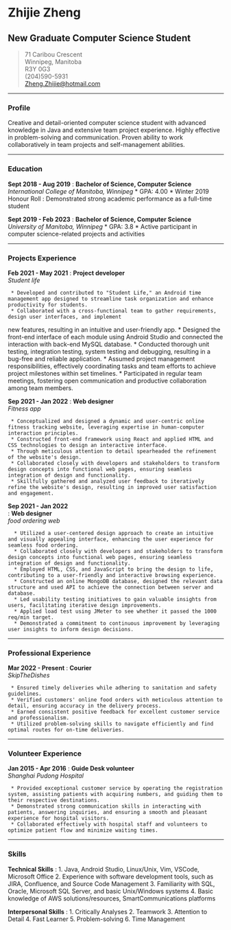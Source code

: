 # Zhijie Zheng
## New Graduate Computer Science Student


> 71 Caribou Crescent       
> Winnipeg, Manitoba    
> R3Y 0G3       
> (204)590-5931     
> Zheng.Zhijie@hotmail.com 
 
-----
### Profile
Creative and detail-oriented computer science student with advanced knowledge in Java and extensive team project experience. Highly effective in problem-solving and communication. Proven ability to work collaboratively in team projects and self-management abilities.

-----
### Education
**Sept 2018 - Aug 2019**
:    **Bachelor of Science, Computer Science**<br />
     *International College of Manitoba, Winnipeg*
     * GPA: 4.00
     * Winter 2019 Honour Roll
     : Demonstrated strong academic performance as a full-time student

**Sept 2019 - Feb 2023**
:    **Bachelor of Science, Computer Science**<br />
     *University of Manitoba, Winnipeg*
     * GPA: 3.8
     * Active participant in computer science-related projects and activities
     
-----
### Projects Experience
**Feb 2021 - May 2021**
:    **Project developer**<br />
     *Student life*

     * Developed and contributed to "Student Life," an Android time management app designed to streamline task organization and enhance productivity for students. 
     * Collaborated with a cross-functional team to gather requirements, design user interfaces, and implement
new features, resulting in an intuitive and user-friendly app.
     * Designed the front-end interface of each module using Android Studio and connected the interaction with back-end MySQL database.
     * Conducted thorough unit testing, integration testing, system testing and debugging, resulting in a bug-free and reliable application.
     * Assumed project management responsibilities, effectively coordinating tasks and team efforts to achieve project milestones within set timelines.
     * Participated in regular team meetings, fostering open communication and productive collaboration among team members.

**Sep 2021 - Jan 2022**
:    **Web designer**<br />
     *Fitness app*

     * Conceptualized and designed a dynamic and user-centric online fitness tracking website, leveraging expertise in human-computer interaction principles.
     * Constructed front-end framework using React and applied HTML and CSS technologies to design an interactive interface.
     * Through meticulous attention to detail spearheaded the refinement of the website's design.
     * Collaborated closely with developers and stakeholders to transform design concepts into functional web pages, ensuring seamless integration of design and functionality.
     * Skillfully gathered and analyzed user feedback to iteratively refine the website's design, resulting in improved user satisfaction and engagement.
    
 **Sep 2021 - Jan 2022**   
 :    **Web designer**<br />
      *food ordering web*

      * Utilized a user-centered design approach to create an intuitive and visually appealing interface, enhancing the user experience for seamless food ordering.
      * Collaborated closely with developers and stakeholders to transform design concepts into functional web pages, ensuring seamless integration of design and functionality.
      * Employed HTML, CSS, and JavaScript to bring the design to life, contributing to a user-friendly and interactive browsing experience.
      * Constructed an online MongoDB database, designed the relevant data structure and used API to achieve the connection between server and database.
      * Led usability testing initiatives to gain valuable insights from users, facilitating iterative design improvements.
      * Applied load test using JMeter to see whether it passed the 1000 req/min target. 
      * Demonstrated a commitment to continuous improvement by leveraging user insights to inform design decisions.
      

-----
### Professional Experience
**Mar 2022 - Present**
:    **Courier**<br />
     *SkipTheDishes*
     
     * Ensured timely deliveries while adhering to sanitation and safety guidelines.
     * Verified customers' online food orders with meticulous attention to detail, ensuring accuracy in the delivery process.
     * Earned consistent positive feedback for excellent customer service and professionalism.
     * Utilized problem-solving skills to navigate efficiently and find optimal routes for on-time deliveries.
     
-----
### Volunteer Experience
**Jan 2015 - Apr 2016**
:    **Guide Desk volunteer**<br />
     *Shanghai Pudong Hospital*

     * Provided exceptional customer service by operating the registration system, assisting patients with acquiring numbers, and guiding them to their respective destinations.
     * Demonstrated strong communication skills in interacting with patients, answering inquiries, and ensuring a smooth and pleasant experience for hospital visitors.
     * Collaborated effectively with hospital staff and volunteers to optimize patient flow and minimize waiting times.
    
-----
### Skills
**Technical Skills**
:    1. Java, Android Studio, Linux/Unix, Vim, VSCode, Microsoft Office
     2. Experience with software development tools, such as JIRA, Confluence, and Source Code Management
     3. Familiarity with SQL, Oracle, Microsoft SQL Server, and basic Unix/Windows systems
     4. Basic knowledge of AWS solutions/resources, SmartCommunications platforms

**Interpersonal Skills**
:    1. Critically Analyses
     2. Teamwork
     3. Attention to Detail
     4. Fast Learner
     5. Problem-solving
     6. Time Management
